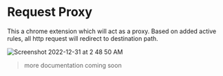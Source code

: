 # Request Proxy

This a chrome extension which will act as a proxy. Based on added active rules, all http request will redirect to destination path.


![Screenshot 2022-12-31 at 2 48 50 AM](https://user-images.githubusercontent.com/7298557/210112531-4b75f3e0-903e-4e56-a30d-c225edcd45c5.png)

> more documentation coming soon
